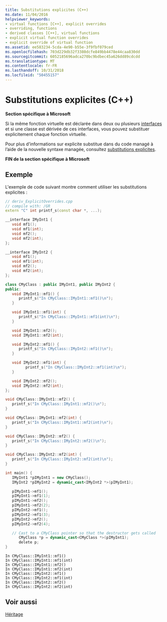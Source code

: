 ```yaml
---
title: Substitutions explicites (C++)
ms.date: 11/04/2016
helpviewer_keywords:
- virtual functions [C++], explicit overrides
- overriding, functions
- derived classes [C++], virtual functions
- explicit virtual function overrides
- explicit override of virtual function
ms.assetid: ee583234-5cda-4e90-b55e-3f9fbf079ced
ms.openlocfilehash: 703d229db32f3380dcfe849bb4478e44caa830dd
ms.sourcegitcommit: 6052185696adca270bc9bdbec45a626dd89cdcdd
ms.translationtype: MT
ms.contentlocale: fr-FR
ms.lasthandoff: 10/31/2018
ms.locfileid: "50455157"
---
```

# <a name="explicit-overrides-c"></a>Substitutions explicites (C++)

**Section spécifique à Microsoft**

Si la même fonction virtuelle est déclarée dans deux ou plusieurs [interfaces](../cpp/interface.md) et si une classe est dérivée de ces interfaces, vous pouvez substituer explicitement chaque fonction virtuelle.

Pour plus d’informations sur explicite substitue dans du code managé à l’aide de la nouvelle syntaxe managée, consultez [substitutions explicites](../windows/explicit-overrides-cpp-component-extensions.md).

**FIN de la section spécifique à Microsoft**

## <a name="example"></a>Exemple

L'exemple de code suivant montre comment utiliser les substitutions explicites :

```cpp
// deriv_ExplicitOverrides.cpp
// compile with: /GR
extern "C" int printf_s(const char *, ...);

__interface IMyInt1 {
   void mf1();
   void mf1(int);
   void mf2();
   void mf2(int);
};

__interface IMyInt2 {
   void mf1();
   void mf1(int);
   void mf2();
   void mf2(int);
};

class CMyClass : public IMyInt1, public IMyInt2 {
public:
   void IMyInt1::mf1() {
      printf_s("In CMyClass::IMyInt1::mf1()\n");
   }

   void IMyInt1::mf1(int) {
      printf_s("In CMyClass::IMyInt1::mf1(int)\n");
   }

   void IMyInt1::mf2();
   void IMyInt1::mf2(int);

   void IMyInt2::mf1() {
      printf_s("In CMyClass::IMyInt2::mf1()\n");
   }

   void IMyInt2::mf1(int) {
         printf_s("In CMyClass::IMyInt2::mf1(int)\n");
   }

   void IMyInt2::mf2();
   void IMyInt2::mf2(int);
};

void CMyClass::IMyInt1::mf2() {
   printf_s("In CMyClass::IMyInt1::mf2()\n");
}

void CMyClass::IMyInt1::mf2(int) {
   printf_s("In CMyClass::IMyInt1::mf2(int)\n");
}

void CMyClass::IMyInt2::mf2() {
   printf_s("In CMyClass::IMyInt2::mf2()\n");
}

void CMyClass::IMyInt2::mf2(int) {
   printf_s("In CMyClass::IMyInt2::mf2(int)\n");
}

int main() {
   IMyInt1 *pIMyInt1 = new CMyClass();
   IMyInt2 *pIMyInt2 = dynamic_cast<IMyInt2 *>(pIMyInt1);

   pIMyInt1->mf1();
   pIMyInt1->mf1(1);
   pIMyInt1->mf2();
   pIMyInt1->mf2(2);
   pIMyInt2->mf1();
   pIMyInt2->mf1(3);
   pIMyInt2->mf2();
   pIMyInt2->mf2(4);

   // Cast to a CMyClass pointer so that the destructor gets called
      CMyClass *p = dynamic_cast<CMyClass *>(pIMyInt1);
      delete p;
}
```

```Output
In CMyClass::IMyInt1::mf1()
In CMyClass::IMyInt1::mf1(int)
In CMyClass::IMyInt1::mf2()
In CMyClass::IMyInt1::mf2(int)
In CMyClass::IMyInt2::mf1()
In CMyClass::IMyInt2::mf1(int)
In CMyClass::IMyInt2::mf2()
In CMyClass::IMyInt2::mf2(int)
```

## <a name="see-also"></a>Voir aussi

[Héritage](../cpp/inheritance-cpp.md)